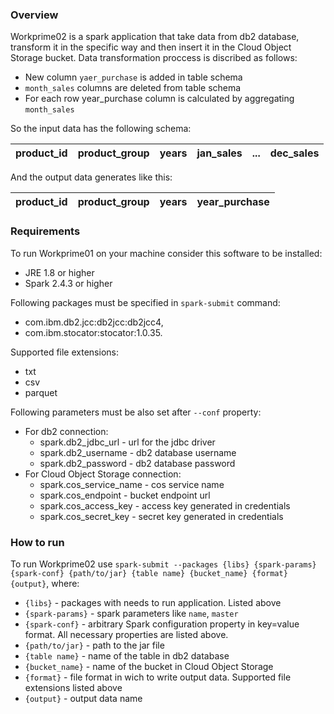 ### Overview
Workprime02 is a spark application that take data from db2 database, transform it in the specific way and then insert it in the Cloud Object Storage bucket. Data transformation proccess is discribed as follows:
* New column `yaer_purchase` is added in table schema
* `month_sales` columns are deleted from table schema
* For each row year_purchase column is calculated by aggregating `month_sales`

So the input data has the following schema:

product_id | product_group | years | jan_sales | ... | dec_sales
---------- | ------------- | ----- | --------- | --- | ---------

And the output data generates like this:

product_id | product_group | years | year_purchase
---------- | ------------- | ----- | -------------

### Requirements
To run Workprime01 on your machine consider this software to be installed:
* JRE 1.8 or higher
* Spark 2.4.3 or higher

Following packages must be specified in `spark-submit` command:
* com.ibm.db2.jcc:db2jcc:db2jcc4,
* com.ibm.stocator:stocator:1.0.35.

Supported file extensions:
* txt
* csv
* parquet

Following parameters must be also set after `--conf` property:
- For db2 connection:
  - spark.db2_jdbc_url - url for the jdbc driver
  - spark.db2_username - db2 database username
  - spark.db2_password - db2 database password
- For Cloud Object Storage connection:
  - spark.cos_service_name - cos service name
  - spark.cos_endpoint - bucket endpoint url
  - spark.cos_access_key - access key generated in credentials
  - spark.cos_secret_key - secret key generated in credentials 

### How to run
To run Workprime02 use `spark-submit --packages {libs} {spark-params} {spark-conf} {path/to/jar} {table name} {bucket_name} {format} {output}`, where:
* `{libs}` - packages with needs to run application. Listed above
* `{spark-params}` - spark parameters like `name`, `master`
* `{spark-conf}` - arbitrary Spark configuration property in key=value format. All necessary properties are listed above.
* `{path/to/jar}` - path to the jar file
* `{table name}` - name of the table in db2 database
* `{bucket_name}` - name of the bucket in Cloud Object Storage
* `{format}` - file format in wich to write output data. Supported file extensions listed above
* `{output}` - output data name
